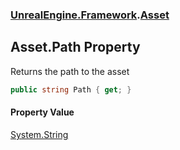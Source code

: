 ### [UnrealEngine.Framework](UnrealEngine_Framework.md 'UnrealEngine.Framework').[Asset](Asset.md 'UnrealEngine.Framework.Asset')
## Asset.Path Property
Returns the path to the asset  
```csharp
public string Path { get; }
```
#### Property Value
[System.String](https://docs.microsoft.com/en-us/dotnet/api/System.String 'System.String')
